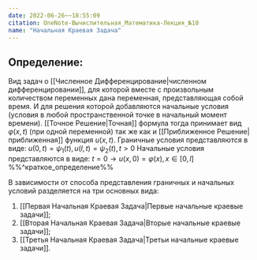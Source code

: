 ```yaml
---
date: 2022-06-26~~18:55:09
citation: OneNote-Вычислительная_Математика-Лекция_№10
name: "Начальная Краевая Задача"
---
```

## Определение:
Вид задач о [[Численное Дифференцирование|численном дифференцировании]], для которой вместе с произвольным количеством переменных дана переменная, представляющая собой время. И для решения которой добавляются начальные условия (условия в любой пространственной точке в начальный момент времени).
[[Точное Решение|Точная]] формула тогда принимает вид $\varphi(x,t)$ (при одной переменной) так же как и [[Приближенное Решение|приближенная]] функция $u(x,t)$.
Граничные условия представляются в виде: $u(0,t) = \psi_1(t), u(l,t) = \psi_2(t), t>0$
Начальные условия представляются в виде: $t = 0 \rightarrow u(x,0) = \varphi(x), x\in [0,l]$
%%^краткое_определение%%

В зависимости от способа представления граничных и начальных условий разделяется на три основных вида:
1) [[Первая Начальная Краевая Задача|Первые начальные краевые задачи]];
2) [[Вторая Начальная Краевая Задача|Вторые начальные краевые задачи]];
3) [[Третья Начальная Краевая Задача|Третьи начальные краевые задачи]].

